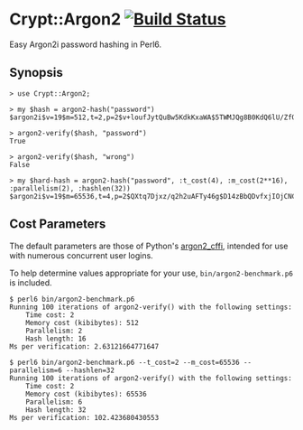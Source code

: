 # Crypt::Argon2 [![Build Status](https://travis-ci.org/skinkade/p6-crypt-argon2.svg?branch=master)](https://travis-ci.org/skinkade/p6-crypt-argon2)
Easy Argon2i password hashing in Perl6.

## Synopsis
```
> use Crypt::Argon2;

> my $hash = argon2-hash("password")
$argon2i$v=19$m=512,t=2,p=2$v+loufJytQuBw5KdkKxaWA$5TWMJQg8B0KdQ6lU/ZfQWg

> argon2-verify($hash, "password")
True

> argon2-verify($hash, "wrong")
False

> my $hard-hash = argon2-hash("password", :t_cost(4), :m_cost(2**16), :parallelism(2), :hashlen(32))
$argon2i$v=19$m=65536,t=4,p=2$QXtq7Djxz/q2h2uAFTy46g$D14zBbQDvfxjIOjCNCM0CsymTb5lns04CoOIMQUJYcs
```

## Cost Parameters
The default parameters are those of Python's [argon2_cffi](https://github.com/hynek/argon2_cffi),
intended for use with numerous concurrent user logins.

To help determine values appropriate for your use, `bin/argon2-benchmark.p6` is included.
```
$ perl6 bin/argon2-benchmark.p6 
Running 100 iterations of argon2-verify() with the following settings:
    Time cost: 2
    Memory cost (kibibytes): 512
    Parallelism: 2
    Hash length: 16
Ms per verification: 2.63121664771647

$ perl6 bin/argon2-benchmark.p6 --t_cost=2 --m_cost=65536 --parallelism=6 --hashlen=32
Running 100 iterations of argon2-verify() with the following settings:
    Time cost: 2
    Memory cost (kibibytes): 65536
    Parallelism: 6
    Hash length: 32
Ms per verification: 102.423680430553
```
